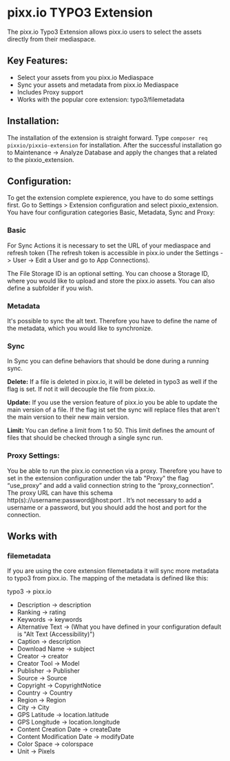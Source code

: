 # pixx.io TYPO3 Extension

The pixx.io Typo3 Extension allows pixx.io users to select the assets directly from their mediaspace.

## Key Features:
- Select your assets from you pixx.io Mediaspace
- Sync your assets and metadata from pixx.io Mediaspace
- Includes Proxy support
- Works with the popular core extension: typo3/filemetadata


## Installation:
The installation of the extension is straight forward. Type `composer req pixxio/pixxio-extension` for installation. After the successful installation go to Maintenance -> Analyze Database and apply the changes that a related to the pixxio_extension. 

## Configuration:
To get the extension complete expierence, you have to do some settings first. Go to Settings > Extension configuration and select pixxio_extension.
You have four configuration categories Basic, Metadata, Sync and Proxy:

### Basic
For Sync Actions it is necessary to set the URL of your mediaspace and refresh token (The refresh token is accessible in pixx.io under the Settings -> User -> Edit a User and go to App Connections).

The File Storage ID is an optional setting. You can choose a Storage ID, where you would like to upload and store the pixx.io assets. You can also define a subfolder if you wish.

### Metadata
It's possible to sync the alt text. Therefore you have to define the name of the metadata, which you would like to synchronize.

### Sync
In Sync you can define behaviors that should be done during a running sync. 

**Delete:**
If a file is deleted in pixx.io, it will be deleted in typo3 as well if the flag is set. If not it will decouple the file from pixx.io.

**Update:**
If you use the version feature of pixx.io you be able to update the main version of a file. If the flag ist set the sync will replace files that aren't the main version to their new main version.

**Limit:**
You can define a limit from 1 to 50. This limit defines the amount of files that should be checked through a single sync run.


### Proxy Settings:
You be able to run the pixx.io connection via a proxy. Therefore you have to set in the extension configuration under the tab "Proxy" the flag “use_proxy” and add a valid connection string to the “proxy_connection”.
The proxy URL can have this schema http(s)://username:password@host:port . It’s not necessary to add a username or a password, but you should add the host and port for the connection.


## Works with

### filemetadata

If you are using the core extension filemetadata it will sync more metadata to typo3 from pixx.io. The mapping of the metadata is defined like this:

typo3 -> pixx.io

- Description -> description
- Ranking -> rating
- Keywords -> keywords
- Alternative Text -> (What you have defined in your configuration default is "Alt Text (Accessibility)")
- Caption -> description
- Download Name -> subject
- Creator -> creator
- Creator Tool -> Model
- Publisher -> Publisher
- Source -> Source
- Copyright -> CopyrightNotice
- Country -> Country
- Region -> Region
- City -> City
- GPS Latitude -> location.latitude 
- GPS Longitude -> location.longitude
- Content Creation Date -> createDate
- Content Modification Date -> modifyDate
- Color Space -> colorspace
- Unit -> Pixels